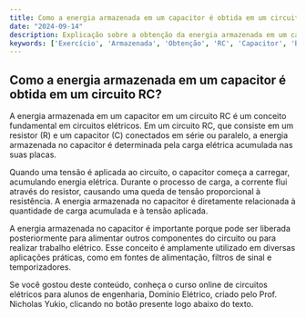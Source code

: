 ```yaml
---
title: Como a energia armazenada em um capacitor é obtida em um circuito RC?
date: "2024-09-14"
description: Explicação sobre a obtenção da energia armazenada em um capacitor em um circuito RC.
keywords: ['Exercício', 'Armazenada', 'Obtenção', 'RC', 'Capacitor', 'Básico', 'Aplicação']
---
```


## Como a energia armazenada em um capacitor é obtida em um circuito RC?

A energia armazenada em um capacitor em um circuito RC é um conceito fundamental em circuitos elétricos. Em um circuito RC, que consiste em um resistor (R) e um capacitor (C) conectados em série ou paralelo, a energia armazenada no capacitor é determinada pela carga elétrica acumulada nas suas placas.

Quando uma tensão é aplicada ao circuito, o capacitor começa a carregar, acumulando energia elétrica. Durante o processo de carga, a corrente flui através do resistor, causando uma queda de tensão proporcional à resistência. A energia armazenada no capacitor é diretamente relacionada à quantidade de carga acumulada e à tensão aplicada.

A energia armazenada no capacitor é importante porque pode ser liberada posteriormente para alimentar outros componentes do circuito ou para realizar trabalho elétrico. Esse conceito é amplamente utilizado em diversas aplicações práticas, como em fontes de alimentação, filtros de sinal e temporizadores.

Se você gostou deste conteúdo, conheça o curso online de circuitos elétricos para alunos de engenharia, Domínio Elétrico, criado pelo Prof. Nicholas Yukio, clicando no botão presente logo abaixo do texto.